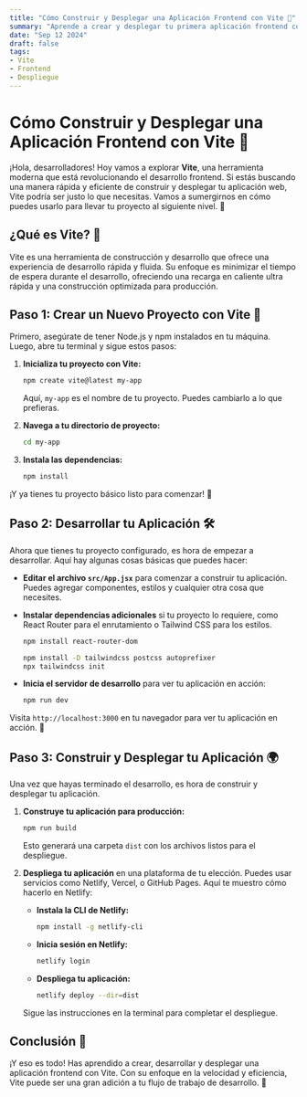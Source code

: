 ```yaml
---
title: "Cómo Construir y Desplegar una Aplicación Frontend con Vite 🚀"
summary: "Aprende a crear y desplegar tu primera aplicación frontend con Vite. Descubre cómo esta herramienta puede hacer que el desarrollo sea más rápido y eficiente."
date: "Sep 12 2024"
draft: false
tags:
- Vite
- Frontend
- Despliegue
---
```


# Cómo Construir y Desplegar una Aplicación Frontend con Vite 🚀

¡Hola, desarrolladores! Hoy vamos a explorar **Vite**, una herramienta moderna que está revolucionando el desarrollo frontend. Si estás buscando una manera rápida y eficiente de construir y desplegar tu aplicación web, Vite podría ser justo lo que necesitas. Vamos a sumergirnos en cómo puedes usarlo para llevar tu proyecto al siguiente nivel. 🌟

## ¿Qué es Vite? 🤔

Vite es una herramienta de construcción y desarrollo que ofrece una experiencia de desarrollo rápida y fluida. Su enfoque es minimizar el tiempo de espera durante el desarrollo, ofreciendo una recarga en caliente ultra rápida y una construcción optimizada para producción.

## Paso 1: Crear un Nuevo Proyecto con Vite 🚀

Primero, asegúrate de tener Node.js y npm instalados en tu máquina. Luego, abre tu terminal y sigue estos pasos:

1. **Inicializa tu proyecto con Vite:**

   ```bash
   npm create vite@latest my-app
   ```

   Aquí, `my-app` es el nombre de tu proyecto. Puedes cambiarlo a lo que prefieras.

2. **Navega a tu directorio de proyecto:**

   ```bash
   cd my-app
   ```

3. **Instala las dependencias:**

   ```bash
   npm install
   ```

¡Y ya tienes tu proyecto básico listo para comenzar! 🎉

## Paso 2: Desarrollar tu Aplicación 🛠️

Ahora que tienes tu proyecto configurado, es hora de empezar a desarrollar. Aquí hay algunas cosas básicas que puedes hacer:

- **Editar el archivo `src/App.jsx`** para comenzar a construir tu aplicación. Puedes agregar componentes, estilos y cualquier otra cosa que necesites.

- **Instalar dependencias adicionales** si tu proyecto lo requiere, como React Router para el enrutamiento o Tailwind CSS para los estilos.

   ```bash
   npm install react-router-dom
   ```

   ```bash
   npm install -D tailwindcss postcss autoprefixer
   npx tailwindcss init
   ```

- **Inicia el servidor de desarrollo** para ver tu aplicación en acción:

   ```bash
   npm run dev
   ```

Visita `http://localhost:3000` en tu navegador para ver tu aplicación en acción. 🚀

## Paso 3: Construir y Desplegar tu Aplicación 🌍

Una vez que hayas terminado el desarrollo, es hora de construir y desplegar tu aplicación.

1. **Construye tu aplicación para producción:**

   ```bash
   npm run build
   ```

   Esto generará una carpeta `dist` con los archivos listos para el despliegue.

2. **Despliega tu aplicación** en una plataforma de tu elección. Puedes usar servicios como Netlify, Vercel, o GitHub Pages. Aquí te muestro cómo hacerlo en Netlify:

   - **Instala la CLI de Netlify:**

     ```bash
     npm install -g netlify-cli
     ```

   - **Inicia sesión en Netlify:**

     ```bash
     netlify login
     ```

   - **Despliega tu aplicación:**

     ```bash
     netlify deploy --dir=dist
     ```

   Sigue las instrucciones en la terminal para completar el despliegue.

## Conclusión 🎉

¡Y eso es todo! Has aprendido a crear, desarrollar y desplegar una aplicación frontend con Vite. Con su enfoque en la velocidad y eficiencia, Vite puede ser una gran adición a tu flujo de trabajo de desarrollo. 🚀
